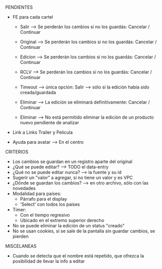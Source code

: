 PENDIENTES
- FE para cada cartel

	- Salir		--> Se perderán los cambios si no los guardás: Cancelar / Continuar
	- Original	--> Se perderán los cambios si no los guardás: Cancelar / Continuar
	- Edicion	--> Se perderán los cambios si no los guardás: Cancelar / Continuar
	- RCLV		--> Se perderán los cambios si no los guardás: Cancelar / Continuar

	- Timeout	--> única opción: Salir --> sólo si la edición había sido creada/guardada
	- Eliminar	--> La edición se eliminará definitivamente: Cancelar / Continuar
	- Eliminar	--> No está permitido eliminar la edición de un producto nuevo pendiente de analizar

- Link a Links Trailer y Pelicula
- Ayuda para avatar --> En el centro

CRITERIOS
- Los cambios se guardan en un registro aparte del original
- ¿Qué se puede editar? --> TODO el data-entry
- ¿Qué no se puede editar nunca? --> la fuente y su id
- Sugerir un "valor" a agregar, si no tiene un valor y es VPC
- ¿Dónde se guardan los cambios? --> en otro archivo, sólo con las novedades
- Modalidad para países: 
	- Párrafo para el display
	- 'Select' con todos los países
- Timer:
	- Con el tiempo regresivo
	- Ubicado en el extremo superior derecho
- No se puede eliminar la edición de un status "creado"
- No se usan cookies, si se sale de la pantalla sin guardar cambios, se pierden

MISCELANEAS
- Cuando se detecta que el nombre está repetido, que ofrezca la posibilidad de llevar la info a editar
